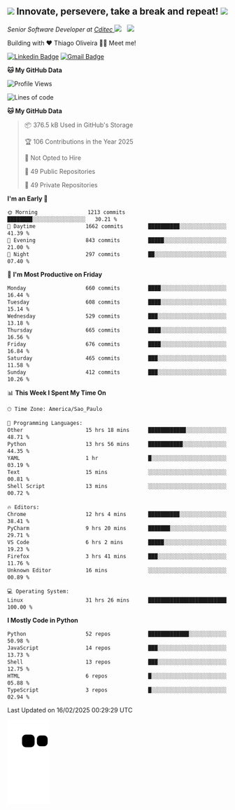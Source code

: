 <h2><img src="https://emojis.slackmojis.com/emojis/images/1531849430/4246/blob-sunglasses.gif?1531849430" width="30"/> Innovate, persevere, take a break and repeat! <img src="https://media.giphy.com/media/12oufCB0MyZ1Go/giphy.gif" width="50"></h2>
<img align='right' src="https://media.giphy.com/media/M9gbBd9nbDrOTu1Mqx/giphy.gif" width="230">
<p><em>Senior Software Developer at <a href="https://www.cditec.com.br/">Cditec
</a><img src="https://media.giphy.com/media/WUlplcMpOCEmTGBtBW/giphy.gif" width="30"> 
</em></p>



Building with ❤️ Thiago Oliveira 👋🏽 Meet me!

[![Linkedin Badge](https://img.shields.io/badge/-Thiago-blue?style=flat-square&logo=Linkedin&logoColor=white&link=https://www.linkedin.com/in/tgmarinho/)](https://www.linkedin.com/in/thiagoceconelo/) 
[![Gmail Badge](https://img.shields.io/badge/-thiceconelo@gmail.com-c14438?style=flat-square&logo=Gmail&logoColor=white&link=mailto:thiceconelo@gmail.com)](mailto:thiceconelo@gmail.com)

</em></p>

<!-- <span style="height ">
![Anurag's GitHub stats](https://github-readme-stats.vercel.app/api?username=arthurspk&show_icons=true&theme=tokyonight)
</span> -->

**🐱 My GitHub Data** 
<!--START_SECTION:waka-->
![Profile Views](http://img.shields.io/badge/Profile%20Views-7-blue)

![Lines of code](https://img.shields.io/badge/From%20Hello%20World%20I%27ve%20Written-5.6%20million%20lines%20of%20code-blue)

**🐱 My GitHub Data** 

> 📦 376.5 kB Used in GitHub's Storage 
 > 
> 🏆 106 Contributions in the Year 2025
 > 
> 🚫 Not Opted to Hire
 > 
> 📜 49 Public Repositories 
 > 
> 🔑 49 Private Repositories 
 > 
**I'm an Early 🐤** 

```text
🌞 Morning                1213 commits        ████████░░░░░░░░░░░░░░░░░   30.21 % 
🌆 Daytime                1662 commits        ██████████░░░░░░░░░░░░░░░   41.39 % 
🌃 Evening                843 commits         █████░░░░░░░░░░░░░░░░░░░░   21.00 % 
🌙 Night                  297 commits         ██░░░░░░░░░░░░░░░░░░░░░░░   07.40 % 
```
📅 **I'm Most Productive on Friday** 

```text
Monday                   660 commits         ████░░░░░░░░░░░░░░░░░░░░░   16.44 % 
Tuesday                  608 commits         ████░░░░░░░░░░░░░░░░░░░░░   15.14 % 
Wednesday                529 commits         ███░░░░░░░░░░░░░░░░░░░░░░   13.18 % 
Thursday                 665 commits         ████░░░░░░░░░░░░░░░░░░░░░   16.56 % 
Friday                   676 commits         ████░░░░░░░░░░░░░░░░░░░░░   16.84 % 
Saturday                 465 commits         ███░░░░░░░░░░░░░░░░░░░░░░   11.58 % 
Sunday                   412 commits         ███░░░░░░░░░░░░░░░░░░░░░░   10.26 % 
```


📊 **This Week I Spent My Time On** 

```text
🕑︎ Time Zone: America/Sao_Paulo

💬 Programming Languages: 
Other                    15 hrs 18 mins      ████████████░░░░░░░░░░░░░   48.71 % 
Python                   13 hrs 56 mins      ███████████░░░░░░░░░░░░░░   44.35 % 
YAML                     1 hr                █░░░░░░░░░░░░░░░░░░░░░░░░   03.19 % 
Text                     15 mins             ░░░░░░░░░░░░░░░░░░░░░░░░░   00.81 % 
Shell Script             13 mins             ░░░░░░░░░░░░░░░░░░░░░░░░░   00.72 % 

🔥 Editors: 
Chrome                   12 hrs 4 mins       ██████████░░░░░░░░░░░░░░░   38.41 % 
PyCharm                  9 hrs 20 mins       ███████░░░░░░░░░░░░░░░░░░   29.71 % 
VS Code                  6 hrs 2 mins        █████░░░░░░░░░░░░░░░░░░░░   19.23 % 
Firefox                  3 hrs 41 mins       ███░░░░░░░░░░░░░░░░░░░░░░   11.76 % 
Unknown Editor           16 mins             ░░░░░░░░░░░░░░░░░░░░░░░░░   00.89 % 

💻 Operating System: 
Linux                    31 hrs 26 mins      █████████████████████████   100.00 % 
```

**I Mostly Code in Python** 

```text
Python                   52 repos            █████████████░░░░░░░░░░░░   50.98 % 
JavaScript               14 repos            ███░░░░░░░░░░░░░░░░░░░░░░   13.73 % 
Shell                    13 repos            ███░░░░░░░░░░░░░░░░░░░░░░   12.75 % 
HTML                     6 repos             █░░░░░░░░░░░░░░░░░░░░░░░░   05.88 % 
TypeScript               3 repos             █░░░░░░░░░░░░░░░░░░░░░░░░   02.94 % 
```




 Last Updated on 16/02/2025 00:29:29 UTC
<!--END_SECTION:waka-->

![Snake animation](https://github.com/rafaballerini/rafaballerini/blob/output/github-contribution-grid-snake.svg)


<!---
ceconelo/ceconelo is a ✨ special ✨ repository because its `README.md` (this file) appears on your GitHub profile.
You can click the Preview link to take a look at your changes.
--->
